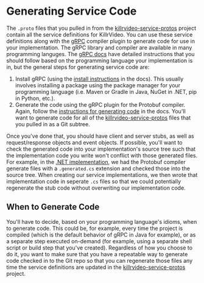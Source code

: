 # Generating Service Code

The `.proto` files that you pulled in from the [killrvideo-service-protos][service-protos]
project contain all the service definitions for KillrVideo. You can use these service
definitions along with the [gRPC][grpc] compiler plugin to generate code for use in your
implementation. The gRPC library and compiler are available in many programming languges.
The [gRPC docs][grpc-docs] have detailed instructions that you should follow based on the
programming language your implementation is in, but the general steps for generating service
code are:

1. Install gRPC (using the [install instructions][grpc-install] in the docs). This usually 
involves installing a package using the package manager for your programming language (i.e.
Maven or Gradle in Java, NuGet in .NET, pip in Python, etc.).
1. Generate the code using the gRPC plugin for the Protobuf compiler. Again, follow the
[instructions for generating code][grpc-generate] in the docs. You'll want to generate code
for all of the [killrvideo-service-protos][service-protos] files that you pulled in as a Git
subtree.

Once you've done that, you should have client and server stubs, as well as request/response
objects and event objects. If possible, you'll want to check the generated code into your
implementation's source tree such that the implementation code you write won't conflict with
those generated files. For example, in the [.NET implementation][csharp], we had the Protobuf
compiler generate files with a `.generated.cs` extension and checked those into the source 
tree. When creating our service implementations, we then wrote that implementation code in 
seperate `.cs` files so that we could potentially regenerate the stub code without 
overwriting our implementation code.

## When to Generate Code

You'll have to decide, based on your programming language's idioms, when to generate code. 
This could be, for example, every time the project is compiled (which is the default 
behavior of gRPC in Java for example), or as a separate step executed on-demand (for 
example, using a separate shell script or build step that you've created). Regardless of how
you choose to do it, you want to make sure that you have a repeatable way to generate code 
checked in to the Git repo so that you can regenerate those files any time the service 
definitions are updated in the [killrvideo-service-protos][service-protos] project.

[service-protos]: https://github.com/KillrVideo/killrvideo-service-protos
[grpc]: http://www.grpc.io/
[grpc-docs]: http://www.grpc.io/docs/
[grpc-install]: http://www.grpc.io/docs/#install-grpc
[grpc-generate]: http://www.grpc.io/docs/#generating-grpc-code
[csharp]: https://github.com/KillrVideo/killrvideo-csharp